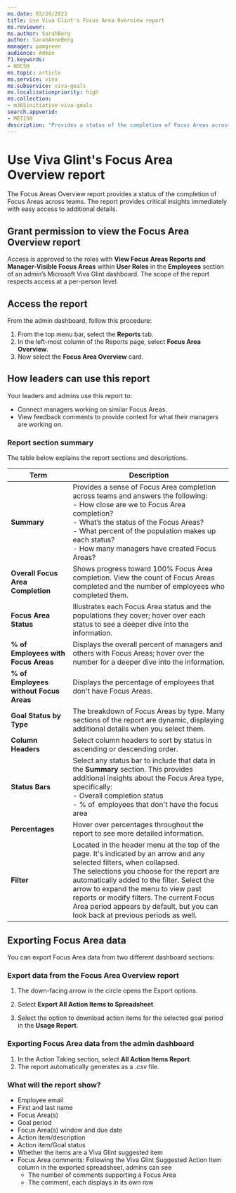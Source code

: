 ```yaml
---
ms.date: 03/29/2023
title: Use Viva Glint's Focus Area Overview report
ms.reviewer: 
ms.author: SarahBerg
author: SarahAnneBerg
manager: pamgreen
audience: Admin
f1.keywords:
- NOCSH
ms.topic: article
ms.service: viva
ms.subservice: viva-goals
ms.localizationpriority: high
ms.collection:  
- m365initiative-viva-goals  
search.appverid:
- MET150
description: "Provides a status of the completion of Focus Areas across teams, at-a-glance critical insights, and access to additional details."
---
```


# Use Viva Glint's Focus Area Overview report

The Focus Areas Overview report provides a status of the completion of Focus Areas across teams. The report provides critical insights immediately with easy access to additional details.  

## Grant permission to view the Focus Area Overview report 

Access is approved to the roles with **View Focus Areas Reports and Manager-Visible Focus Areas** within **User Roles** in the **Employees** section of an admin’s Microsoft Viva Glint dashboard. The scope of the report respects access at a per-person level. 

## Access the report 

From the admin dashboard, follow this procedure: 

1. From the top menu bar, select the **Reports** tab. 
1. In the left-most column of the Reports page, select **Focus Area Overview**.  
1. Now select the **Focus Area Overview** card. 

## How leaders can use this report 

Your leaders and admins use this report to: 

- Connect managers working on similar Focus Areas. 
- View feedback comments to provide context for what their managers are working on. 

### Report section summary 

The table below explains the report sections and descriptions.

| **Term** | **Description** | 
|---|---|
| **Summary** | Provides a sense of Focus Area completion across teams and answers the following: <br> - How close are we to Focus Area completion?<br>- What’s the status of the Focus Areas? <br>- What percent of the population makes up each status?<br>- How many managers have created Focus Areas?|
| **Overall Focus Area Completion** | Shows progress toward 100% Focus Area completion. View the count of Focus Areas completed and the number of employees who completed them. |
| **Focus Area Status** | Illustrates each Focus Area status and the populations they cover; hover over each status to see a deeper dive into the information. |
| **% of Employees with Focus Areas** | Displays the overall percent of managers and others with Focus Areas; hover over the number for a deeper dive into the information. | 
| **% of Employees without Focus Areas** | Displays the percentage of employees that don't have Focus Areas. |
| **Goal Status by Type** | The breakdown of Focus Areas by type. Many sections of the report are dynamic, displaying additional details when you select them. |
| **Column Headers** | Select column headers to sort by status in ascending or descending order. |
| **Status Bars** | Select any status bar to include that data in the **Summary** section. This provides additional insights about the Focus Area type, specifically: <br>- Overall completion status <br>- % of  employees that don't have the focus area| 
| **Percentages** | Hover over percentages throughout the report to see more detailed information.|
| **Filter** | Located in the header menu at the top of the page. It's indicated by an arrow and any selected filters, when collapsed. <br> The selections you choose for the report are automatically added to the filter. Select the arrow to expand the menu to view past reports or modify filters. The current Focus Area period appears by default, but you can look back at previous periods as well.|

## Exporting Focus Area data  

You can export Focus Area data from two different dashboard sections: 

### Export data from the Focus Area Overview report 

1. The down-facing arrow in the circle opens the Export options. 

1. Select **Export All Action Items to Spreadsheet**. 

1. Select the option to download action items for the selected goal period in the **Usage Report**. 

### Exporting Focus Area data from the admin dashboard 

1. In the Action Taking section, select **All Action Items Report**.
1. The report automatically generates as a *.csv* file. 

### What will the report show? 

- Employee email 
- First and last name 
- Focus Area(s) 
- Goal period 
- Focus Area(s) window and due date 
- Action item/description 
- Action item/Goal status 
- Whether the items are a Viva Glint suggested item 
- Focus Area comments: Following the Viva Glint Suggested Action Item column in the exported spreadsheet, admins can see
   - The number of comments supporting a Focus Area
   -  The comment, each displays in its own row 

